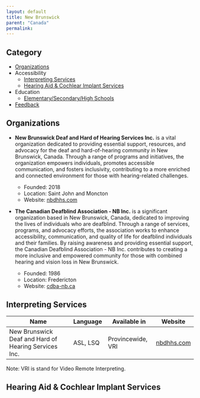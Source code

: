 ```yaml
---
layout: default
title: New Brunswick
parent: "Canada"
permalink:
---
```

## Category

- [Organizations](#organizations)
- Accessibility 
  - [Interpreting Services](#interpreting-services)
  - [Hearing Aid & Cochlear Implant Services](#hearing-aid-&-cochlear-impant-services)
- Education
    - [Elementary/Secondary/High Schools](#elementarysecondaryhigh-schools)
- [Feedback](#feedback)

## Organizations

- **New Brunswick Deaf and Hard of Hearing Services Inc.** is a vital organization dedicated to providing essential support, resources, and advocacy for the deaf and hard-of-hearing community in New Brunswick, Canada. Through a range of programs and initiatives, the organization empowers individuals, promotes accessible communication, and fosters inclusivity, contributing to a more enriched and connected environment for those with hearing-related challenges.   
  - Founded: 2018
  - Location: Saint John and Moncton
  - Website: [nbdhhs.com](http://nbdhhs.com/)

- **The Canadian Deafblind Association - NB Inc.** is a significant organization based in New Brunswick, Canada, dedicated to improving the lives of individuals who are deafblind. Through a range of services, programs, and advocacy efforts, the association works to enhance accessibility, communication, and quality of life for deafblind individuals and their families. By raising awareness and providing essential support, the Canadian Deafblind Association - NB Inc. contributes to creating a more inclusive and empowered community for those with combined hearing and vision loss in New Brunswick.
   - Founded: 1986
   - Location: Fredericton
   - Website: [cdba-nb.ca](https://www.cdba-nb.ca/about_us)

## Interpreting Services

| Name | Language | Available in | Website |
|------|----------|--------------|---------|
| New Brunswick Deaf and Hard of Hearing Services Inc. | ASL, LSQ | Provincewide, VRI | [nbdhhs.com](http://nbdhhs.com/InterpServices.php) |

Note: VRI is stand for Video Remote Interpreting.

## Hearing Aid & Cochlear Implant Services
